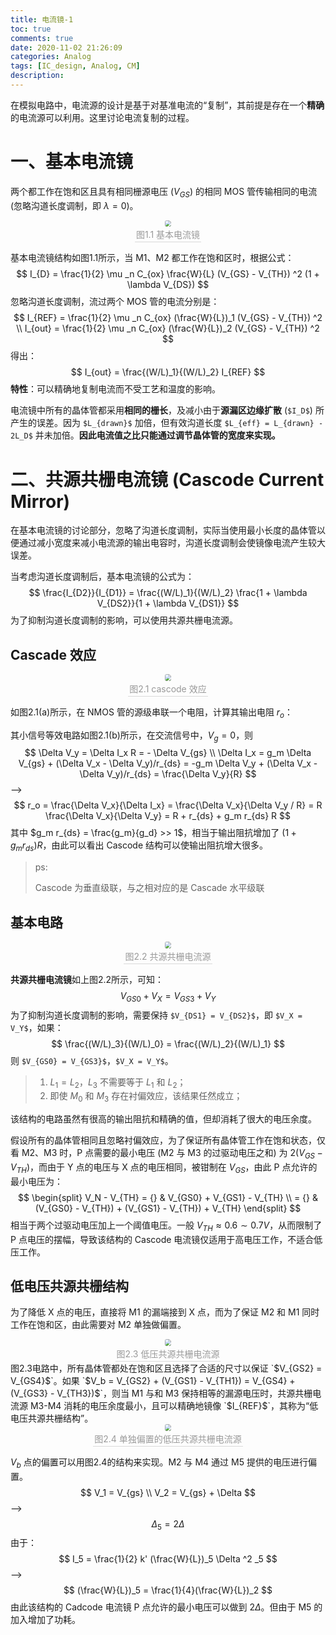 ```yaml
---
title: 电流镜-1
toc: true
comments: true
date: 2020-11-02 21:26:09
categories: Analog
tags: [IC_design, Analog, CM]
description:
---
```


在模拟电路中，电流源的设计是基于对基准电流的“复制”，其前提是存在一个**精确**的电流源可以利用。这里讨论电流复制的过程。

<!--more-->

# 一、基本电流镜

两个都工作在饱和区且具有相同栅源电压 ($V_{GS}$) 的相同 MOS 管传输相同的电流 (忽略沟道长度调制，即 $\lambda = 0$)。

<center>
    <img style="zoom:67%; border-radius: 0.3125em; margin: auto;" 
    src="Current-Mirror/CM.drawio.svg">
    <br>
    <div style="color:orange; border-bottom: 1px solid #d9d9d9;
    display: inline-block;
    color: #999;
    padding: 2px;">图1.1 基本电流镜</div>
</center>


基本电流镜结构如图1.1所示，当 M1、M2 都工作在饱和区时，根据公式：
$$
I_{D} = \frac{1}{2} \mu _n C_{ox} \frac{W}{L} (V_{GS} - V_{TH}) ^2 (1 + \lambda V_{DS})
$$
忽略沟道长度调制，流过两个 MOS 管的电流分别是：
$$
I_{REF} = \frac{1}{2} \mu _n C_{ox} (\frac{W}{L})_1 (V_{GS} - V_{TH}) ^2 \\
I_{out} = \frac{1}{2} \mu _n C_{ox} (\frac{W}{L})_2 (V_{GS} - V_{TH}) ^2
$$
得出：
$$
I_{out} = \frac{(W/L)_1}{(W/L)_2} I_{REF}
$$
**特性**：可以精确地复制电流而不受工艺和温度的影响。

电流镜中所有的晶体管都采用**相同的栅长**，及减小由于**源漏区边缘扩散** (`$I_D$`) 所产生的误差。因为 `$L_{drawn}$` 加倍，但有效沟道长度 `$L_{eff} = L_{drawn} - 2L_D$` 并未加倍。**因此电流值之比只能通过调节晶体管的宽度来实现。**

# 二、共源共栅电流镜 (Cascode Current Mirror)

在基本电流镜的讨论部分，忽略了沟道长度调制，实际当使用最小长度的晶体管以便通过减小宽度来减小电流源的输出电容时，沟道长度调制会使镜像电流产生较大误差。

当考虑沟道长度调制后，基本电流镜的公式为：
$$
\frac{I_{D2}}{I_{D1}} = \frac{(W/L)_1}{(W/L)_2} \frac{1 + \lambda V_{DS2}}{1 + \lambda V_{DS1}}
$$
为了抑制沟道长度调制的影响，可以使用共源共栅电流源。

## Cascade 效应

<center>
    <img style="zoom:67%; border-radius: 0.3125em; margin: auto;" 
    src="Current-Mirror/cascode.drawio.svg">
    <br>
    <div style="color:orange; border-bottom: 1px solid #d9d9d9;
    display: inline-block;
    color: #999;
    padding: 2px;">图2.1 cascode 效应</div>
</center>

如图2.1(a)所示，在 NMOS 管的源级串联一个电阻，计算其输出电阻 $r_o$：

其小信号等效电路如图2.1(b)所示，在交流信号中，$V_g = 0$，则
$$
\Delta V_y = \Delta I_x R = - \Delta V_{gs} \\
\Delta I_x = g_m \Delta V_{gs} + (\Delta V_x - \Delta V_y)/r_{ds} = -g_m \Delta V_y + (\Delta V_x - \Delta V_y)/r_{ds} = \frac{\Delta V_y}{R}
$$
—>
$$
r_o = \frac{\Delta V_x}{\Delta I_x} = \frac{\Delta V_x}{\Delta V_y / R} = R \frac{\Delta V_x}{\Delta V_y} = R + r_{ds} + g_m r_{ds} R
$$
其中 $g_m r_{ds} = \frac{g_m}{g_d} >> 1$，相当于输出阻抗增加了 $(1+g_m r_{ds})R$，由此可以看出 Cascode 结构可以使输出阻抗增大很多。


> ps:
>
> Cascode 为垂直级联，与之相对应的是 Cascade 水平级联

## 基本电路

<center>
    <img style="zoom:67%; border-radius: 0.3125em; margin: auto;" 
    src="Current-Mirror/cascode_cm.drawio.svg">
    <br>
    <div style="color:orange; border-bottom: 1px solid #d9d9d9;
    display: inline-block;
    color: #999;
    padding: 2px;">图2.2 共源共栅电流源</div>
</center>

**共源共栅电流镜**如上图2.2所示，可知：
$$
V_{GS0} + V_X = V_{GS3} + V_Y
$$
为了抑制沟道长度调制的影响，需要保持 `$V_{DS1} = V_{DS2}$`，即 `$V_X = V_Y$`，如果：
$$
\frac{(W/L)_3}{(W/L)_0} = \frac{(W/L)_2}{(W/L)_1}
$$
则 `$V_{GS0} = V_{GS3}$`，`$V_X = V_Y$`。

> 1. $L_1 = L_2$，$L_3$ 不需要等于 $L_1$ 和 $L_2$；
> 2. 即使 $M_0$ 和 $M_3$ 存在衬偏效应，该结果任然成立；

该结构的电路虽然有很高的输出阻抗和精确的值，但却消耗了很大的电压余度。

假设所有的晶体管相同且忽略衬偏效应，为了保证所有晶体管工作在饱和状态，仅看 M2、M3 时，P 点需要的最小电压 (M2 与 M3 的过驱动电压之和) 为 $2(V_{GS} - V_{TH})$，而由于 Y 点的电压与 X 点的电压相同，被钳制在 $V_{GS}$，由此 P 点允许的最小电压为：
$$
\begin{split}
V_N - V_{TH} = {} & V_{GS0} + V_{GS1} - V_{TH} \\
= {} & (V_{GS0} - V_{TH}) + (V_{GS1} - V_{TH}) + V_{TH}
\end{split}
$$
相当于两个过驱动电压加上一个阈值电压。一般 $V_{TH} \approx 0.6 \sim 0.7 V$，从而限制了 P 点电压的摆幅，导致该结构的 Cascode 电流镜仅适用于高电压工作，不适合低压工作。

## 低电压共源共栅结构

为了降低 X 点的电压，直接将 M1 的漏端接到 X 点，而为了保证 M2 和 M1 同时工作在饱和区，由此需要对 M2 单独做偏置。

<center>
    <img style="zoom:67%; border-radius: 0.3125em; margin: auto;" 
    src="Current-Mirror/lv_cascode_cm.drawio.svg">
    <br>
    <div style="color:orange; border-bottom: 1px solid #d9d9d9;
    display: inline-block;
    color: #999;
    padding: 2px;">图2.3 低压共源共栅电流源</div>
</center>
图2.3电路中，所有晶体管都处在饱和区且选择了合适的尺寸以保证 `$V_{GS2} = V_{GS4}$`。如果 `$V_b = V_{GS2} + (V_{GS1} - V_{TH1}) = V_{GS4} + (V_{GS3} - V_{TH3})$`，则当 M1 与和 M3 保持相等的漏源电压时，共源共栅电流源 M3-M4 消耗的电压余度最小，且可以精确地镜像 `$I_{REF}$`，其称为“低电压共源共栅结构”。

<center>
    <img style="zoom:67%; border-radius: 0.3125em; margin: auto;" 
    src="Current-Mirror/lv2_cascode_cm.drawio.svg">
    <br>
    <div style="color:orange; border-bottom: 1px solid #d9d9d9;
    display: inline-block;
    color: #999;
    padding: 2px;">图2.4 单独偏置的低压共源共栅电流源</div>
</center>

$V_b$ 点的偏置可以用图2.4的结构来实现。M2 与 M4 通过 M5 提供的电压进行偏置。
$$
V_1 = V_{gs} \\
V_2 = V_{gs} + \Delta
$$
—>
$$
\Delta _5 = 2 \Delta
$$
由于：
$$
I_5 = \frac{1}{2} k' (\frac{W}{L})_5 \Delta ^2 _5
$$
—>
$$
(\frac{W}{L})_5 = \frac{1}{4}(\frac{W}{L})_2
$$
由此该结构的 Cadcode 电流镜 P 点允许的最小电压可以做到 $2\Delta$。但由于 M5 的加入增加了功耗。









